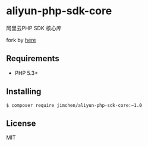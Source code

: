 # aliyun-php-sdk-core

阿里云PHP SDK 核心库

fork by [here](https://github.com/aliyun/aliyun-openapi-php-sdk/tree/master/aliyun-php-sdk-core)

## Requirements

- PHP 5.3+

## Installing

```shell
$ composer require jimchen/aliyun-php-sdk-core:~1.0
```

## License

MIT